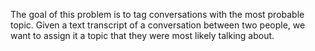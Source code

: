 The goal of this problem is to tag conversations with the most probable topic. Given a text transcript of a conversation between two people, we want to assign it a topic that they were most likely talking about. 
